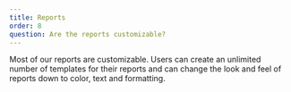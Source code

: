 ```yaml
---
title: Reports
order: 8
question: Are the reports customizable?
---
```

Most of our reports are customizable. Users can create an unlimited
  number of templates for their reports and can change the look and feel of
  reports down to color, text and formatting.
